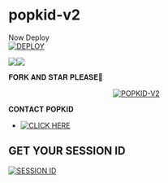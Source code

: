 # popkid-v2

Now Deploy
    <br>
<a href='https://dashboard.heroku.com/new?template=https://github.com/infinixmods/popkid-v2' target="_blank"><img alt='DEPLOY' src='https://img.shields.io/badge/-DEPLOY-pink?style=for-the-badge&logo=nike&logoColor=white'/></a>

<a><img src='https://i.imgur.com/LyHic3i.gif'/></a><a><img src='https://i.imgur.com/LyHic3i.gif'/></a> 


𝐅𝐎𝐑𝐊 𝐀𝐍𝐃 𝐒𝐓𝐀𝐑 𝐏𝐋𝐄𝐀𝐒𝐄🥺
<div align="center">
    <a href="https://github.com/infinixmods/popkid-v2/fork">
        <img title="POPKID-V2" src="https://img.shields.io/badge/FORK%20Popkid%20V2-3498DB?style=for-the-badge&logo=nike" />
    </a>
</div>

𝐂𝐎𝐍𝐓𝐀𝐂𝐓 𝐏𝐎𝐏𝐊𝐈𝐃
- <a href="https://wa.me/254111385747" target="_blank">
    <img alt="CLICK HERE" src="https://img.shields.io/badge/ On WhatsApp  -25D366?style=for-the-badge&logo=facebook&logoColor=yellow" /></a>

## GET YOUR SESSION ID
<a href='https://popkid-sessions-a6044bc0a213.herokuapp.com/' target="_blank"><img alt='SESSION ID' src='https://img.shields.io/badge/pairing code-900000?style=for-the-badge&logo=scan&logoColor=white&labelColor=black&color=red'/></a>


